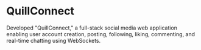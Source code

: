 # QuillConnect
Developed "QuillConnect," a full-stack social media web application enabling user account creation, posting, following, liking, commenting, and real-time chatting using WebSockets.
